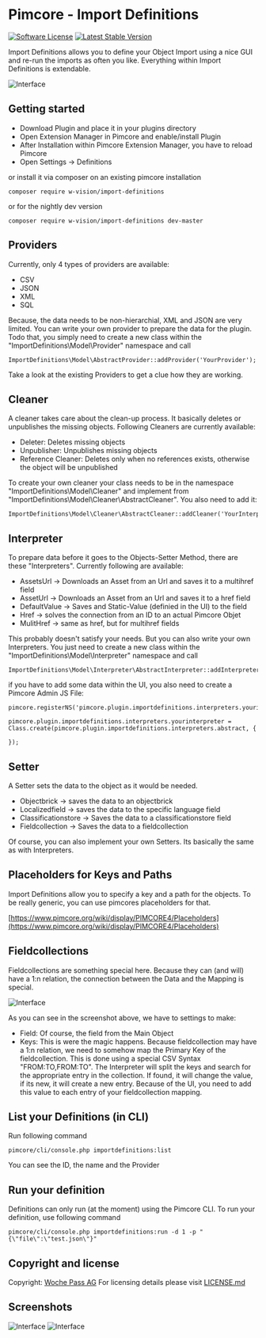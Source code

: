# Pimcore - Import Definitions

[![Software License](https://img.shields.io/badge/license-GPLv3-brightgreen.svg?style=flat)](LICENSE.md)
[![Latest Stable Version](https://poser.pugx.org/w-vision/import-definitions/v/stable)](https://packagist.org/packages/w-vision/import-definitions)

Import Definitions allows you to define your Object Import using a nice GUI and re-run the imports as often you like. Everything within Import Definitions is extendable.

![Interface](docs/mapping.png)

## Getting started

* Download Plugin and place it in your plugins directory
* Open Extension Manager in Pimcore and enable/install Plugin
* After Installation within Pimcore Extension Manager, you have to reload Pimcore
* Open Settings -> Definitions

or install it via composer on an existing pimcore installation

```
composer require w-vision/import-definitions
```

or for the nightly dev version

```
composer require w-vision/import-definitions dev-master
```

## Providers
Currently, only 4 types of providers are available:

 - CSV
 - JSON
 - XML
 - SQL

Because, the data needs to be non-hierarchial, XML and JSON are very limited. You can write your own provider to prepare the data for the plugin. Todo that, you simply
need to create a new class within the "ImportDefinitions\Model\Provider" namespace and call

```
ImportDefinitions\Model\AbstractProvider::addProvider('YourProvider');
```

Take a look at the existing Providers to get a clue how they are working.

## Cleaner
A cleaner takes care about the clean-up process. It basically deletes or unpublishes the missing objects. Following Cleaners are currently available:

 - Deleter: Deletes missing objects
 - Unpublisher: Unpublishes missing objects
 - Reference Cleaner: Deletes only when no references exists, otherwise the object will be unpublished

To create your own cleaner your class needs to be in the namespace "ImportDefinitions\Model\Cleaner" and implement from "ImportDefinitions\Model\Cleaner\AbstractCleaner". You also need to add it:

```
ImportDefinitions\Model\Cleaner\AbstractCleaner::addCleaner('YourInterpreter');
```


## Interpreter
To prepare data before it goes to the Objects-Setter Method, there are these "Interpreters". Currently following are available:

 - AssetsUrl -> Downloads an Asset from an Url and saves it to a multihref field
 - AssetUrl -> Downloads an Asset from an Url and saves it to a href field
 - DefaultValue -> Saves and Static-Value (definied in the UI) to the field
 - Href -> solves the connection from an ID to an actual Pimcore Objet
 - MulitHref -> same as href, but for multihref fields

This probably doesn't satisfy your needs. But you can also write your own Interpreters. You just need to create a new class within the "ImportDefinitions\Model\Interpreter" namespace
and call

```
ImportDefinitions\Model\Interpreter\AbstractInterpreter::addInterpreter('YourInterpreter');
```

if you have to add some data within the UI, you also need to create a Pimcore Admin JS File:

```
pimcore.registerNS('pimcore.plugin.importdefinitions.interpreters.yourinterpreter');

pimcore.plugin.importdefinitions.interpreters.yourinterpreter = Class.create(pimcore.plugin.importdefinitions.interpreters.abstract, {

});

```

## Setter
A Setter sets the data to the object as it would be needed.

 - Objectbrick -> saves the data to an objectbrick
 - Localizedfield -> saves the data to the specific language field
 - Classificationstore -> Saves the data to a classificationstore field
 - Fieldcollection -> Saves the data to a fieldcollection

Of course, you can also implement your own Setters. Its basically the same as with Interpreters.

## Placeholders for Keys and Paths
Import Definitions allow you to specify a key and a path for the objects. To be really generic, you can use pimcores placeholders for that.

[https://www.pimcore.org/wiki/display/PIMCORE4/Placeholders](https://www.pimcore.org/wiki/display/PIMCORE4/Placeholders)


## Fieldcollections
Fieldcollections are something special here. Because they can (and will) have a 1:n relation, the connection between the Data and the Mapping is special.

![Interface](docs/fieldcollection.png)

As you can see in the screenshot above, we have to settings to make:

 - Field: Of course, the field from the Main Object
 - Keys: This is were the magic happens. Because fieldcollection may have a 1:n relation, we need to somehow map the Primary Key of the fieldcollection. This is done
  using a special CSV Syntax "FROM:TO,FROM:TO". The Interpreter will split the keys and search for the appropriate entry in the collection. If found, it will change the value,
  if its new, it will create a new entry. Because of the UI, you need to add this value to each entry of your fieldcollection mapping.

## List your Definitions (in CLI)

Run following command

```
pimcore/cli/console.php importdefinitions:list
```

You can see the ID, the name and the Provider

## Run your definition
Definitions can only run (at the moment) using the Pimcore CLI. To run your definition, use following command

```
pimcore/cli/console.php importdefinitions:run -d 1 -p "{\"file\":\"test.json\"}"
```

## Copyright and license 
Copyright: [Woche Pass AG](http://www.w-vision.ch)
For licensing details please visit [LICENSE.md](LICENSE.md) 

## Screenshots
![Interface](docs/settings.png)
![Interface](docs/provider-settings.png)
